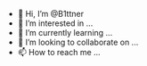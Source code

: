 - 👋 Hi, I’m @B1ttner
- 👀 I’m interested in ...
- 🌱 I’m currently learning ...
- 💞️ I’m looking to collaborate on ...
- 📫 How to reach me ...

<!---
B1ttner/B1ttner is a ✨ special ✨ repository because its `README.md` (this file) appears on your GitHub profile.
You can click the Preview link to take a look at your changes.
--->

